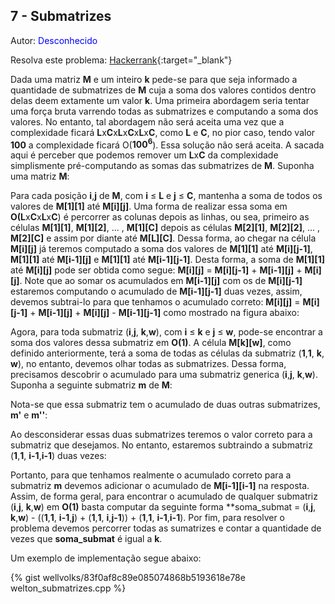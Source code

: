 ## 7 - Submatrizes
<div id="submatrizes"></div>

Autor: <font color = "blue">Desconhecido</font>

Resolva este problema: [Hackerrank][hackerrank-i]{:target="_blank"}

Dada uma matriz **M** e um inteiro **k** pede-se para que seja informado a quantidade de submatrizes de **M** cuja a soma dos valores contidos dentro delas deem extamente um valor **k**. Uma primeira abordagem seria tentar uma força bruta varrendo todas as submatrizes e computando a soma dos valores. No entanto, tal abordagem não será aceita uma vez que a complexidade ficará **L**x**C**x**L**x**C**x**L**x**C**, como **L** e **C**, no pior caso, tendo valor **100** a  complexidade ficará O(**$100^6$**). Essa solução não será aceita. A sacada aqui é perceber que podemos remover um **L**x**C** da complexidade simplismente  pré-computando as somas das submatrizes de **M**. Suponha uma matriz **M**:


Para cada posição **i**,**j** de **M**, com **i** $\leqslant$ **L** e **j** $\leqslant$ **C**, mantenha a soma de todos os valores de **M\[1]\[1]** até **M\[i]\[j]**. Uma forma de realizar essa soma em **O(L**x**C**x**L**x**C**) é percorrer as colunas depois as linhas, ou sea, primeiro as células **M\[1]\[1]**, **M\[1]\[2]**, ... , **M\[1]\[C]** depois as células **M\[2]\[1]**, **M\[2]\[2]**, ... , **M\[2]\[C]** e assim por diante até **M\[L]\[C]**. Dessa forma, ao chegar na célula **M\[i]\[j]**  já teremos computado a soma dos valores de **M\[1]\[1]** até **M\[i]\[j-1]**, **M\[1]\[1]** até **M\[i-1]\[j]** e  **M\[1]\[1]** até **M\[i-1]\[j-1]**. Desta forma, a soma de **M\[1]\[1]** até **M\[i]\[j]** pode ser obtida como segue: **M\[i]\[j]** = **M\[i]\[j-1]** + **M\[i-1]\[j]** +  **M\[i]\[j]**. Note que ao somar os acumulados em **M\[i-1]\[j]** com os de **M\[i]\[j-1]** estaremos computando o acumulado de **M\[i-1]\[j-1]** duas vezes, assim, devemos subtrai-lo para que tenhamos o acumulado correto:  **M\[i]\[j]** = **M\[i]\[j-1]** + **M\[i-1]\[j]** +  **M\[i]\[j]** - **M\[i-1]\[j-1]** como mostrado na figura abaixo:

Agora, para toda submatriz (**i**,**j**, **k**,**w**), com **i** $\leqslant$ **k** e **j** $\leqslant$ **w**, pode-se encontrar a soma dos valores dessa submatriz em **O(1)**. A célula **M\[k]\[w]**, como definido anteriormente, terá a soma de todas as células da submatriz (**1**,**1**, **k**, **w**), no entanto, devemos olhar todas as submatrizes. Dessa forma, precisamos descobrir o acumulado para uma submatriz generica (**i**,**j**, **k**,**w**). Suponha a seguinte submatriz **m** de **M**:

Nota-se que essa submatriz tem o acumulado de duas outras submatrizes, **m'** e **m''**:

Ao desconsiderar essas duas submatrizes teremos o valor correto para a submatriz que desejamos. No entanto, estaremos subtraindo a submatriz (**1**,**1**, **i-1**,**i-1**) duas vezes:


Portanto, para que tenhamos realmente o acumulado correto para a submatriz **m** devemos adicionar o acumulado de **M\[i-1]\[i-1]** na resposta. Assim, de forma geral, para encontrar o acumulado de qualquer submatriz (**i**,**j**, **k**,**w**) em **O(1)** basta computar da seguinte forma **soma_submat = (**i**,**j**, **k**,**w**) - ((**1**,**1**, **i-1**,**j**) + (**1**,**1**, **i**,**j-1**)) + (**1**,**1**, **i-1**,**i-1**). Por fim, para resolver o problema devemos percorrer todas as sumatrizes e contar a quantidade de vezes que **soma_submat** é igual a **k**. 

Um exemplo de implementação segue abaixo:

{% gist wellvolks/83f0af8c89e085074868b5193618e78e welton_submatrizes.cpp %}

[hackerrank-i]: https://www.hackerrank.com/contests/gogeo-problemas-ja-utilizados-em-avaliacoes/challenges/submatrizes

